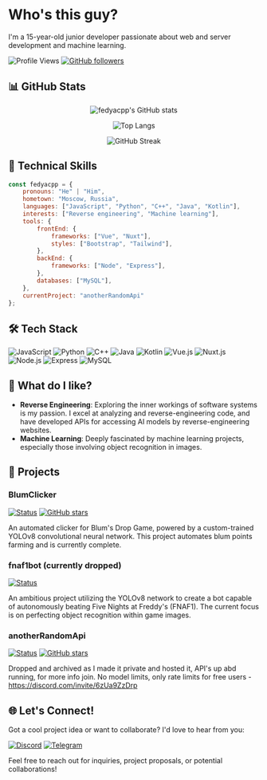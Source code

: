 # Who's this guy?

I'm a 15-year-old junior developer passionate about web and server development and machine learning.

![Profile Views](https://komarev.com/ghpvc/?username=fedyacpp&color=blueviolet)
[![GitHub followers](https://img.shields.io/github/followers/fedyacpp?label=Follow&style=social)](https://github.com/fedyacpp)

## 📊 GitHub Stats

<p align="center">
  <img src="https://github-readme-stats.vercel.app/api?username=fedyacpp&show_icons=true&theme=radical" alt="fedyacpp's GitHub stats" />
</p>

<p align="center">
  <img src="https://github-readme-stats.vercel.app/api/top-langs/?username=fedyacpp&layout=compact&theme=radical" alt="Top Langs" />
</p>

<p align="center">
  <img src="https://github-readme-streak-stats.herokuapp.com/?user=fedyacpp&theme=radical" alt="GitHub Streak" />
</p>

## 🚀 Technical Skills

```js
const fedyacpp = {
    pronouns: "He" | "Him",
    hometown: "Moscow, Russia",
    languages: ["JavaScript", "Python", "C++", "Java", "Kotlin"],
    interests: ["Reverse engineering", "Machine learning"],
    tools: {
        frontEnd: {
            frameworks: ["Vue", "Nuxt"],
            styles: ["Bootstrap", "Tailwind"],
        },
        backEnd: {
            frameworks: ["Node", "Express"],
        },
        databases: ["MySQL"],
    },
    currentProject: "anotherRandomApi"
};
```

## 🛠️ Tech Stack

![JavaScript](https://img.shields.io/badge/-JavaScript-F7DF1E?style=flat-square&logo=javascript&logoColor=black)
![Python](https://img.shields.io/badge/-Python-3776AB?style=flat-square&logo=Python&logoColor=white)
![C++](https://img.shields.io/badge/-C++-00599C?style=flat-square&logo=c%2B%2B&logoColor=white)
![Java](https://img.shields.io/badge/-Java-007396?style=flat-square&logo=java&logoColor=white)
![Kotlin](https://img.shields.io/badge/-Kotlin-0095D5?style=flat-square&logo=kotlin&logoColor=white)
![Vue.js](https://img.shields.io/badge/-Vue.js-4FC08D?style=flat-square&logo=vue.js&logoColor=white)
![Nuxt.js](https://img.shields.io/badge/-Nuxt.js-00C58E?style=flat-square&logo=nuxt.js&logoColor=white)
![Node.js](https://img.shields.io/badge/-Node.js-339933?style=flat-square&logo=node.js&logoColor=white)
![Express](https://img.shields.io/badge/-Express-000000?style=flat-square&logo=express&logoColor=white)
![MySQL](https://img.shields.io/badge/-MySQL-4479A1?style=flat-square&logo=mysql&logoColor=white)

## 🤔 What do I like?

- **Reverse Engineering**: Exploring the inner workings of software systems is my passion. I excel at analyzing and reverse-engineering code, and have developed APIs for accessing AI models by reverse-engineering websites.
- **Machine Learning**: Deeply fascinated by machine learning projects, especially those involving object recognition in images.

## 🚀 Projects

### BlumClicker
[![Status](https://img.shields.io/badge/Status-Completed-brightgreen)](https://github.com/fedyacpp/BlumClicker)
[![GitHub stars](https://img.shields.io/github/stars/fedyacpp/BlumClicker?style=social)](https://github.com/fedyacpp/BlumClicker/stargazers)

An automated clicker for Blum's Drop Game, powered by a custom-trained YOLOv8 convolutional neural network. This project automates blum points farming and is currently complete.


### fnaf1bot (currently dropped)
[![Status](https://img.shields.io/badge/Status-Dropped-red)](https://github.com/fedyacpp/fnaf1bot)

An ambitious project utilizing the YOLOv8 network to create a bot capable of autonomously beating Five Nights at Freddy's (FNAF1). The current focus is on perfecting object recognition within game images.

### anotherRandomApi
[![Status](https://img.shields.io/badge/Status-Dropped-red)](https://github.com/fedyacpp/anotherRandomApi)
[![GitHub stars](https://img.shields.io/github/stars/fedyacpp/anotherRandomApi?style=social)](https://github.com/fedyacpp/anotherRandomApi/stargazers)

Dropped and archived as I made it private and hosted it, API's up abd running, for more info join. No model limits, only rate limits for free users - https://discord.com/invite/6zUa9ZzDrp

## 🌐 Let's Connect!

Got a cool project idea or want to collaborate? I'd love to hear from you:

[![Discord](https://img.shields.io/badge/Discord-fedyacpp-7289DA?style=for-the-badge&logo=discord&logoColor=white)](https://discord.com/users/fedyacpp)
[![Telegram](https://img.shields.io/badge/Telegram-fedyacpp-2CA5E0?style=for-the-badge&logo=telegram&logoColor=white)](https://t.me/fedyacpp)

Feel free to reach out for inquiries, project proposals, or potential collaborations!

